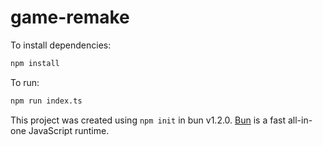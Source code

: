 # game-remake

To install dependencies:

```bash
npm install
```

To run:

```bash
npm run index.ts
```

This project was created using `npm init` in bun v1.2.0. [Bun](https://bun.sh) is a fast all-in-one JavaScript runtime.
